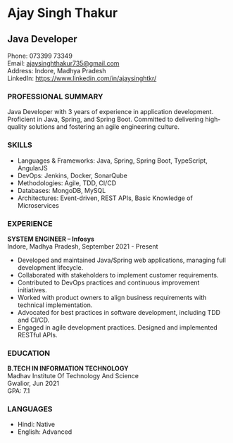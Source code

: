 # Ajay Singh Thakur
## Java Developer

Phone: 073399 73349  
Email: ajaysinghthakur735@gmail.com  
Address: Indore, Madhya Pradesh  
LinkedIn: https://www.linkedin.com/in/ajaysinghtkr/

### PROFESSIONAL SUMMARY
Java Developer with 3 years of experience in application development. Proficient in Java, Spring, and Spring Boot. Committed to delivering high-quality solutions and fostering an agile engineering culture.

### SKILLS
- Languages & Frameworks: Java, Spring, Spring Boot, TypeScript, AngularJS
- DevOps: Jenkins, Docker, SonarQube
- Methodologies: Agile, TDD, CI/CD
- Databases: MongoDB, MySQL
- Architectures: Event-driven, REST APIs, Basic Knowledge of Microservices

### EXPERIENCE
**SYSTEM ENGINEER – Infosys**  
Indore, Madhya Pradesh, September 2021 - Present
- Developed and maintained Java/Spring web applications, managing full development lifecycle.
- Collaborated with stakeholders to implement customer requirements.
- Contributed to DevOps practices and continuous improvement initiatives.
- Worked with product owners to align business requirements with technical implementation.
- Advocated for best practices in software development, including TDD and CI/CD.
- Engaged in agile development practices. Designed and implemented RESTful APIs.

### EDUCATION
**B.TECH IN INFORMATION TECHNOLOGY**  
Madhav Institute Of Technology And Science  
Gwalior, Jun 2021  
GPA: 7.1

### LANGUAGES
- Hindi: Native
- English: Advanced
